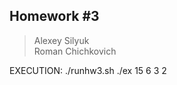 Homework #3
---------------------------------
> Alexey Silyuk		
> Roman Chichkovich	


EXECUTION:
	./runhw3.sh
	./ex 15 6 3 2
